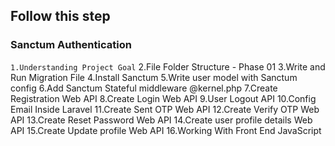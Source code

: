 ## Follow this step

### Sanctum Authentication
`1.Understanding Project Goal`
2.File Folder Structure - Phase 01
3.Write and Run Migration File
4.Install Sanctum
5.Write user model with Sanctum config
6.Add Sanctum Stateful middleware @kernel.php
7.Create Registration Web API
8.Create Login Web API
9.User Logout API
10.Config Email Inside Laravel
11.Create Sent OTP Web API
12.Create Verify OTP Web API
13.Create Reset Password Web API
14.Create user profile details Web API
15.Create Update profile Web API
16.Working With Front End JavaScript
